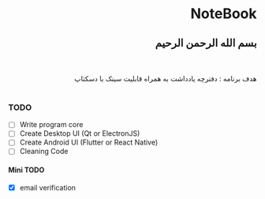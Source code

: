 <div dir="rtl">

# NoteBook

## بسم الله الرحمن الرحیم
<br>
<br>
هدف برنامه : دفترچه یادداشت به همراه قابلیت سینک با دسکتاپ
<br>
<br>
</div>

### TODO
- [ ] Write program core
- [ ] Create Desktop UI (Qt or ElectronJS)
- [ ] Create Android UI (Flutter or React Native)
- [ ] Cleaning Code

#### Mini TODO
- [x] email verification
